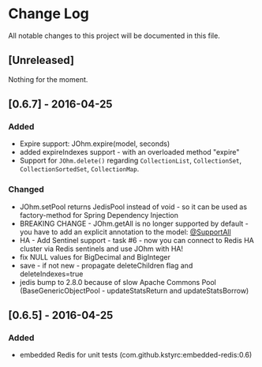 # Change Log
All notable changes to this project will be documented in this file.

## [Unreleased]
Nothing for the moment.

## [0.6.7] - 2016-04-25
### Added
- Expire support: JOhm.expire(model, seconds)
- added expireIndexes support - with an overloaded method "expire"
- Support for `JOhm.delete()` regarding `CollectionList`, `CollectionSet`, `CollectionSortedSet`, `CollectionMap`.

### Changed
- JOhm.setPool returns JedisPool instead of void - so it can be used as factory-method for Spring Dependency Injection
- BREAKING CHANGE - JOhm.getAll is no longer supported by default - you have to add an explicit annotation to the model: [@SupportAll](src/main/java/redis/clients/johm/SupportAll.java)
- HA - Add Sentinel support - task #6 - now you can connect to Redis HA cluster via Redis sentinels and use JOhm with HA!
- fix NULL values for BigDecimal and BigInteger
- save - if not new - propagate deleteChildren flag and deleteIndexes=true
- jedis bump to 2.8.0 because of slow Apache Commons Pool (BaseGenericObjectPool - updateStatsReturn and updateStatsBorrow)


## [0.6.5] - 2016-04-25
### Added
- embedded Redis for unit tests (com.github.kstyrc:embedded-redis:0.6)
